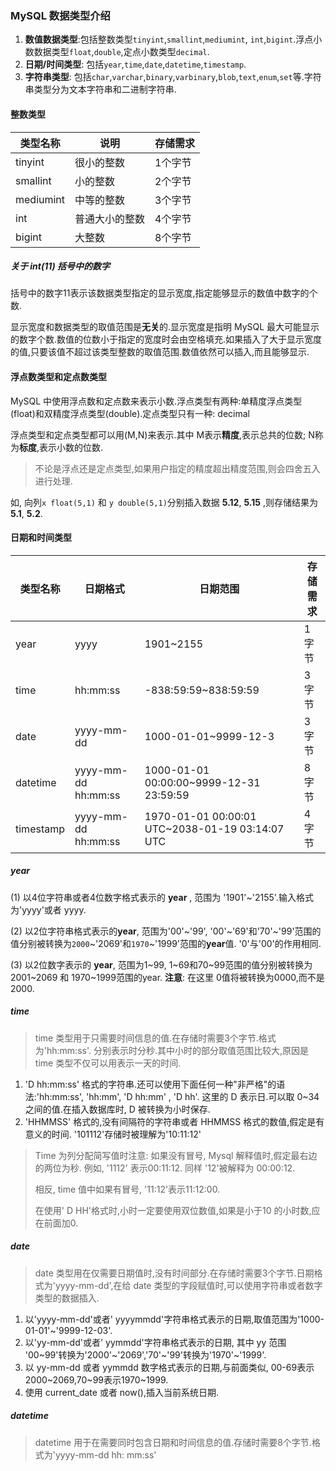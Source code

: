 ### MySQL 数据类型介绍

1. **数值数据类型**:包括整数类型`tinyint`,`smallint`,`mediumint`, `int`,`bigint`.浮点小数数据类型`float`,`double`,定点小数类型`decimal`.
2. **日期/时间类型**: 包括`year`,`time`,`date`,`datetime`,`timestamp`.
3. **字符串类型**: 包括`char`,`varchar`,`binary`,`varbinary`,`blob`,`text`,`enum`,`set`等.字符串类型分为文本字符串和二进制字符串.

#### 整数类型

| 类型名称  | 说明           | 存储需求 |
| --------- | -------------- | :------- |
| tinyint   | 很小的整数     | 1个字节  |
| smallint  | 小的整数       | 2个字节  |
| mediumint | 中等的整数     | 3个字节  |
| int       | 普通大小的整数 | 4个字节  |
| bigint    | 大整数         | 8个字节  |



##### 关于 int(11) 括号中的数字

括号中的数字11表示该数据类型指定的显示宽度,指定能够显示的数值中数字的个数.

显示宽度和数据类型的取值范围是**无关**的.显示宽度是指明 MySQL 最大可能显示的数字个数.数值的位数小于指定的宽度时会由空格填充.如果插入了大于显示宽度的值,只要该值不超过该类型整数的取值范围.数值依然可以插入,而且能够显示.

#### 浮点数类型和定点数类型

MySQL 中使用浮点数和定点数来表示小数.浮点类型有两种:单精度浮点类型(float)和双精度浮点类型(double).定点类型只有一种: decimal

浮点类型和定点类型都可以用(M,N)来表示.其中 M表示**精度**,表示总共的位数; N称为**标度**,表示小数的位数.

> 不论是浮点还是定点类型,如果用户指定的精度超出精度范围,则会四舍五入进行处理.

如, 向列`x float(5,1)` 和 `y double(5,1)`分别插入数据 **5.12**,  **5.15** ,则存储结果为 **5.1**, **5.2**.

#### 日期和时间类型

| 类型名称  | 日期格式            | 日期范围                                        | 存储需求 |
| --------- | ------------------- | ----------------------------------------------- | -------- |
| year      | yyyy                | 1901~2155                                       | 1字节    |
| time      | hh:mm:ss            | -838:59:59~838:59:59                            | 3字节    |
| date      | yyyy-mm-dd          | 1000-01-01~9999-12-3                            | 3字节    |
| datetime  | yyyy-mm-dd hh:mm:ss | 1000-01-01 00:00:00~9999-12-31 23:59:59         | 8字节    |
| timestamp | yyyy-mm-dd hh:mm:ss | 1970-01-01 00:00:01 UTC~2038-01-19 03:14:07 UTC | 4字节    |

##### year

(1) 以4位字符串或者4位数字格式表示的 **year**  , 范围为 '1901'~'2155'.输入格式为'yyyy'或者 yyyy.

(2) 以2位字符串格式表示的**year**, 范围为'00'~'99', '00'~'69'和'70'~'99'范围的值分别被转换为`2000`~'2069'和`1970`~'1999'范围的**year**值. '0'与'00'的作用相同.

(3) 以2位数字表示的 **year**, 范围为1~99, 1~69和70~99范围的值分别被转换为2001~2069 和 1970~1999范围的year.  **注意**: 在这里 0值将被转换为0000,而不是 2000.

 ##### time

> time 类型用于只需要时间信息的值.在存储时需要3个字节.格式为'hh:mm:ss'. 分别表示时分秒.其中小时的部分取值范围比较大,原因是 time 类型不仅可以用表示一天的时间.

1. 'D hh:mm:ss' 格式的字符串.还可以使用下面任何一种"非严格"的语法:'hh:mm:ss', 'hh:mm', 'D hh:mm' , 'D hh'. 这里的 D 表示日.可以取 0~34之间的值.在插入数据库时, D 被转换为小时保存.
2. 'HHMMSS' 格式的,没有间隔符的字符串或者 HHMMSS 格式的数值,假定是有意义的时间. '101112'存储时被理解为'10:11:12'

> Time 为列分配简写值时注意: 如果没有冒号, Mysql 解释值时,假定最右边的两位为秒. 例如, '1112' 表示00:11:12. 同样 '12'被解释为 00:00:12.
>
> 相反, time 值中如果有冒号, '11:12'表示11:12:00.
>
> 在使用' D HH'格式时,小时一定要使用双位数值,如果是小于10 的小时数,应在前面加0.



##### date

> date 类型用在仅需要日期值时,没有时间部分.在存储时需要3个字节.日期格式为'yyyy-mm-dd',在给 date 类型的字段赋值时,可以使用字符串或者数字类型的数据插入.

1. 以'yyyy-mm-dd'或者' yyyymmdd'字符串格式表示的日期,取值范围为'1000-01-01'~'9999-12-03'.
2. 以'yy-mm-dd'或者' yymmdd'字符串格式表示的日期, 其中 yy 范围 '00~99'转换为'2000'~'2069','70'~'99'转换为'1970'~'1999'.
3. 以 yy-mm-dd 或者 yymmdd 数字格式表示的日期,与前面类似, 00-69表示2000~2069,70~99表示1970~1999.
4. 使用 current_date 或者 now(),插入当前系统日期.

##### datetime

> datetime 用于在需要同时包含日期和时间信息的值.存储时需要8个字节.格式为'yyyy-mm-dd hh: mm:ss'